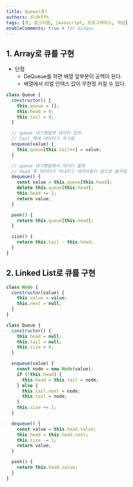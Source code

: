```yaml
---
title: Queue(큐)
authors: dldkffh
tags: [큐, 알고리즘, javascript, 프로그래머스, 개념]
enableComments: true # for Gisqus
---
```


## 1. Array로 큐를 구현

- 단점
    - DeQueue를 하면 배열 앞부분이 공백이 된다.
    - 배열에서 리얼 인덱스 값이 무한정 커질 수 있다.

<!--truncate-->

```javascript showLineNumbers title="javascript"
class Queue {
  constructor() {
    this.queue = [];
    this.head = 0;
    this.tail = 0;
  }

  // queue 대기행렬에 데이터 입력
  // tail 쪽에 데이터가 추가됨
  enqueue(value) {
    this.queue[this.tail++] = value;
  }

  // queue 대기행렬에서 데이터 출력
  // head 쪽 데이터가 꺼내지고 데이터들이 앞으로 옮겨짐
  dequeue() {
    const value = this.queue[this.head];
    delete this.queue[this.head];
    this.head += 1;
    return value;
  }

  peek() {
    return this.queue[this.head];
  }

  size() {
    return this.tail - this.head;
  }
}
```

## 2. Linked List로 큐를 구현

```javascript showLineNumbers title="javascript"
class Node {
  constructor(value) {
    this.value = value;
    this.next = null;
  }
}

class Queue {
  constructor() {
    this.head = null;
    this.tail = null;
    this.size = 0;
  }

  enqueue(value) {
    const node = new Node(value);
    if (!this.head) {
      this.head = this.tail = node;
    } else {
      this.tail.next = node;
      this.tail = node;
    }
    this.size += 1;
  }

  dequeue() {
    const value = this.head.value;
    this.head = this.head.next;
    this.size -= 1;
    return value;
  }

  peek() {
    return this.head.value;
  }
}
```
